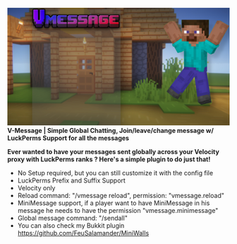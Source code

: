 ![](https://github.com/FeuSalamander/Vmessage/blob/main/src/main/resources/vmessage.desc.jpg?raw=true)
**V-Message | Simple Global Chatting, Join/leave/change message w/ LuckPerms Support for all the messages**

**Ever wanted to have your messages sent globally across your Velocity proxy with LuckPerms ranks ? Here's a simple plugin to do just that!**

- No Setup required, but you can still customize it with the config file
- LuckPerms Prefix and Suffix Support
- Velocity only
- Reload command: "/vmessage reload", permission: "vmessage.reload"
- MiniMessage support, if a player want to have MiniMessage in his message he needs to have the permission "vmessage.minimessage"
- Global message command: "/sendall"
- You can also check my Bukkit plugin https://github.com/FeuSalamander/MiniWalls
